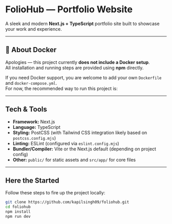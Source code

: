 # FolioHub — Portfolio Website

A sleek and modern **Next.js + TypeScript** portfolio site built to showcase your work and experience.

---

## 🐳 About Docker

Apologies — this project currently **does not include a Docker setup**.  
All installation and running steps are provided using **npm** directly.  

If you need Docker support, you are welcome to add your own `Dockerfile` and `docker-compose.yml`.  
For now, the recommended way to run this project is:

---

##  Tech & Tools

- **Framework:** Next.js  
- **Language:** TypeScript  
- **Styling:** PostCSS (with Tailwind CSS integration likely based on `postcss.config.mjs`)  
- **Linting:** ESLint (configured via `eslint.config.mjs`)  
- **Bundler/Compiler:** Vite or the Next.js default (depending on project config)  
- **Other:** `public/` for static assets and `src/app/` for core files  

---

##  Here the Started

Follow these steps to fire up the project locally:

```bash
git clone https://github.com/kapilsingh09/foliohub.git
cd foliohub
npm install
npm run dev
